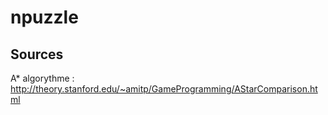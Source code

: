 # npuzzle

## Sources
A* algorythme : http://theory.stanford.edu/~amitp/GameProgramming/AStarComparison.html
